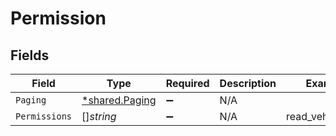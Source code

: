 # Permission


## Fields

| Field                                                  | Type                                                   | Required                                               | Description                                            | Example                                                |
| ------------------------------------------------------ | ------------------------------------------------------ | ------------------------------------------------------ | ------------------------------------------------------ | ------------------------------------------------------ |
| `Paging`                                               | [*shared.Paging](../../../pkg/models/shared/paging.md) | :heavy_minus_sign:                                     | N/A                                                    |                                                        |
| `Permissions`                                          | []*string*                                             | :heavy_minus_sign:                                     | N/A                                                    | read_vehicle_info                                      |
